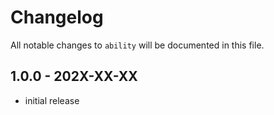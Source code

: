 # Changelog

All notable changes to `ability` will be documented in this file.

## 1.0.0 - 202X-XX-XX

- initial release
